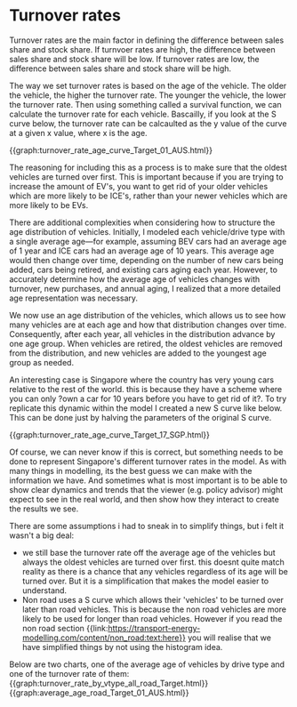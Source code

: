 # Turnover rates

Turnover rates are the main factor in defining the difference between sales share and stock share. If turnvoer rates are high, the difference between sales share and stock share will be low. If turnover rates are low, the difference between sales share and stock share will be high.

The way we set turnover rates is based on the age of the vehicle. The older the vehicle, the higher the turnover rate. The younger the vehicle, the lower the turnover rate. Then using something called a survival function, we can calculate the turnover rate for each vehicle. Bascailly, if you look at the S curve below, the turnover rate can be calcaulted as the y value of the curve at a given x value, where x is the age. 

{{graph:turnover_rate_age_curve_Target_01_AUS.html}}

The reasoning for including this as a process is to make sure that the oldest vehicles are turned over first. This is important because if you are trying to increase the amount of EV's, you want to get rid of your older vehicles which are more likely to be ICE's, rather than your newer vehicles which are more likely to be EVs. 

There are additional complexities when considering how to structure the age distribution of vehicles. Initially, I modeled each vehicle/drive type with a single average age—for example, assuming BEV cars had an average age of 1 year and ICE cars had an average age of 10 years. This average age would then change over time, depending on the number of new cars being added, cars being retired, and existing cars aging each year. However, to accurately determine how the average age of vehicles changes with turnover, new purchases, and annual aging, I realized that a more detailed age representation was necessary.

We now use an age distribution of the vehicles, which allows us to see how many vehicles are at each age and how that distribution changes over time. Consequently, after each year, all vehicles in the distribution advance by one age group. When vehicles are retired, the oldest vehicles are removed from the distribution, and new vehicles are added to the youngest age group as needed.

An interesting case is Singapore where the country has very young cars relative to the rest of the world. this is because they have a scheme where you can only ?own a car for 10 years before you have to get rid of it?. To try replicate this dynamic within the model I created a new S curve like below. This can be done just by halving the parameters of the original S curve. 

{{graph:turnover_rate_age_curve_Target_17_SGP.html}}

Of course, we can never know if this is correct, but something needs to be done to represent Singapore's different turnover rates in the model. As with many things in modelling, its the best guess we can make with the information we have. And sometimes what is most important is to be able to show clear dynamics and trends that the viewer (e.g. policy advisor) might expect to see in the real world, and then show how they interact to create the results we see.

There are some assumptions i had to sneak in to simplify things, but i felt it wasn't a big deal:

- we still base the turnover rate off the average age of the vehicles but always the oldest vehicles are turned over first. this doesnt quite match reality as there is a chance that any vehicles regardless of its age will be turned over. But it is a simplification that makes the model easier to understand.
- Non road uses a S curve which allows their 'vehicles' to be turned over later than road vehicles. This is because the non road vehicles are more likely to be used for longer than road vehicles. However if you read the non road section {{link:https://transport-energy-modelling.com/content/non_road:text:here}} you will realise that we have simplified things by not using the histogram idea.

Below are two charts, one of the average age of vehicles by drive type and one of the turnover rate of them:
{{graph:turnover_rate_by_vtype_all_road_Target.html}}
{{graph:average_age_road_Target_01_AUS.html}}